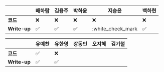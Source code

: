 |              | 배하람             | 김용주 | 박하윤 | 지승윤 | 백하현 |
| ------------ | ------------------ | ------ | ------ | ------ | ------ |
| **코드**     | :x:                | :x: |   :x:     |   :x:     |:x:|
| **Write-up** | :white_check_mark:| :white_check_mark:| :white_check_mark:|      :white_check_mark  |:white_check_mark:|

|              | 유예찬 | 유한영 | 강동인 | 오지혜 | 김기철 |
| ------------ | ------ | ------ | ------ | ------ | ------ |
| **코드**     |:white_check_mark:|:x:|        |        |        |
| **Write-up** |:white_check_mark:|:white_check_mark:|        |        |        |

